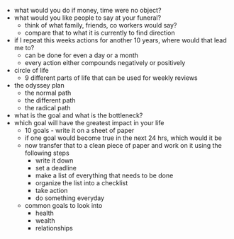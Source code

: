 - what would you do if money, time were no object?
- what would you like people to say at your funeral?
	- think of what family, friends, co workers would say?
	- compare that to what it is currently to find direction
- if I repeat this weeks actions for another 10 years, where would that lead me to?
	- can be done for even a day or a month
	- every action either compounds negatively or positively
- circle of life
	- 9 different parts of life that can be used for weekly reviews
- the odyssey plan
	- the normal path
	- the different path
	- the radical path
- what is the goal and what is the bottleneck?
- which goal will have the greatest impact in your life
	- 10 goals - write it on a sheet of paper
	- if one goal would become true in the next 24 hrs, which would it be
	- now transfer that to a clean piece of paper and work on it using the following steps
		- write it down
		- set a deadline
		- make a list of everything that needs to be done
		- organize the list into a checklist
		- take action
		- do something everyday
	- common goals to look into
		- health
		- wealth
		- relationships